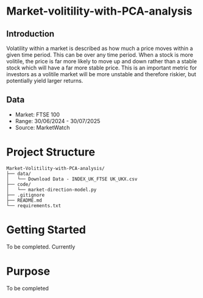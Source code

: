 # Market-volitility-with-PCA-analysis

## Introduction

Volatility within a market is described as how much a price moves within a given time period. This can be over any time period. When a stock is more volitile, the price is far more likely to move up and down rather than a stable stock which will have a far more stable price. This is an important metric for investors as a volitile market will be more unstable and therefore riskier, but potentially yield larger returns.

## Data

* Market: FTSE 100
* Range: 30/06/2024 - 30/07/2025
* Source: MarketWatch

# Project Structure

```
Market-Volitility-with-PCA-analysis/
├── data/
│   └── Download Data - INDEX_UK_FTSE UK_UKX.csv
├── code/
│   └── market-direction-model.py
├── .gitignore
├── README.md
└── requirements.txt
```

# Getting Started

To be completed. Currently

# Purpose

To be completed
